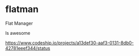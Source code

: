 flatman
=======

Flat Manager

Is awesome

https://www.codeship.io/projects/a13def30-aaf3-0131-8db0-42781eeef344/status
